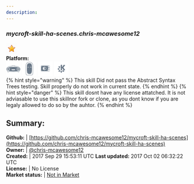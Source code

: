 ```yaml
---
description: 
---
```


### _mycroft-skill-ha-scenes.chris-mcawesome12_  
  
![](../.gitbook/assets/star.png)  
**Platform:**  
 ![Mark I](../.gitbook/assets/mark-1-icon.png)  ![Mark II](../.gitbook/assets/mark-2-icon.png)  ![Picroft](../.gitbook/assets/picroft-icon.png)  ![plasmoid](../.gitbook/assets/kde.png)   
{% hint style="warning" %}
This skill Did not pass the Abstract Syntax Trees testing. Skill properly do not work in current state.
{% endhint %}
{% hint style="danger" %}
This skill dosnt have any license attatched. It is not adviasable to use this skillnor fork or clone, as you dont know if you are legaly allowed to do so by the auhtor.
{% endhint %}
  
## Summary:  
**Github:** | [https://github.com/chris-mcawesome12/mycroft-skill-ha-scenes](https://github.com/chris-mcawesome12/mycroft-skill-ha-scenes)  
**Owner:** | [@chris-mcawesome12](https://github.com/chris-mcawesome12)  
**Created:** | 2017 Sep 29 15:53:11 UTC  **Last updated:** 2017 Oct 02 06:32:22 UTC  
**License:** | No License  
**Market status:** | [Not in Market](https://market.mycroft.ai/skill/)  
